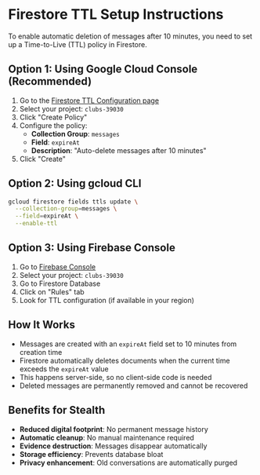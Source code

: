 # Firestore TTL Setup Instructions

To enable automatic deletion of messages after 10 minutes, you need to set up a Time-to-Live (TTL) policy in Firestore.

## Option 1: Using Google Cloud Console (Recommended)

1. Go to the [Firestore TTL Configuration page](https://console.cloud.google.com/firestore/ttl)
2. Select your project: `clubs-39030`
3. Click "Create Policy"
4. Configure the policy:
   - **Collection Group**: `messages`
   - **Field**: `expireAt`
   - **Description**: "Auto-delete messages after 10 minutes"
5. Click "Create"

## Option 2: Using gcloud CLI

```bash
gcloud firestore fields ttls update \
  --collection-group=messages \
  --field=expireAt \
  --enable-ttl
```

## Option 3: Using Firebase Console

1. Go to [Firebase Console](https://console.firebase.google.com/)
2. Select your project: `clubs-39030`
3. Go to Firestore Database
4. Click on "Rules" tab
5. Look for TTL configuration (if available in your region)

## How It Works

- Messages are created with an `expireAt` field set to 10 minutes from creation time
- Firestore automatically deletes documents when the current time exceeds the `expireAt` value
- This happens server-side, so no client-side code is needed
- Deleted messages are permanently removed and cannot be recovered

## Benefits for Stealth

- **Reduced digital footprint**: No permanent message history
- **Automatic cleanup**: No manual maintenance required
- **Evidence destruction**: Messages disappear automatically
- **Storage efficiency**: Prevents database bloat
- **Privacy enhancement**: Old conversations are automatically purged
